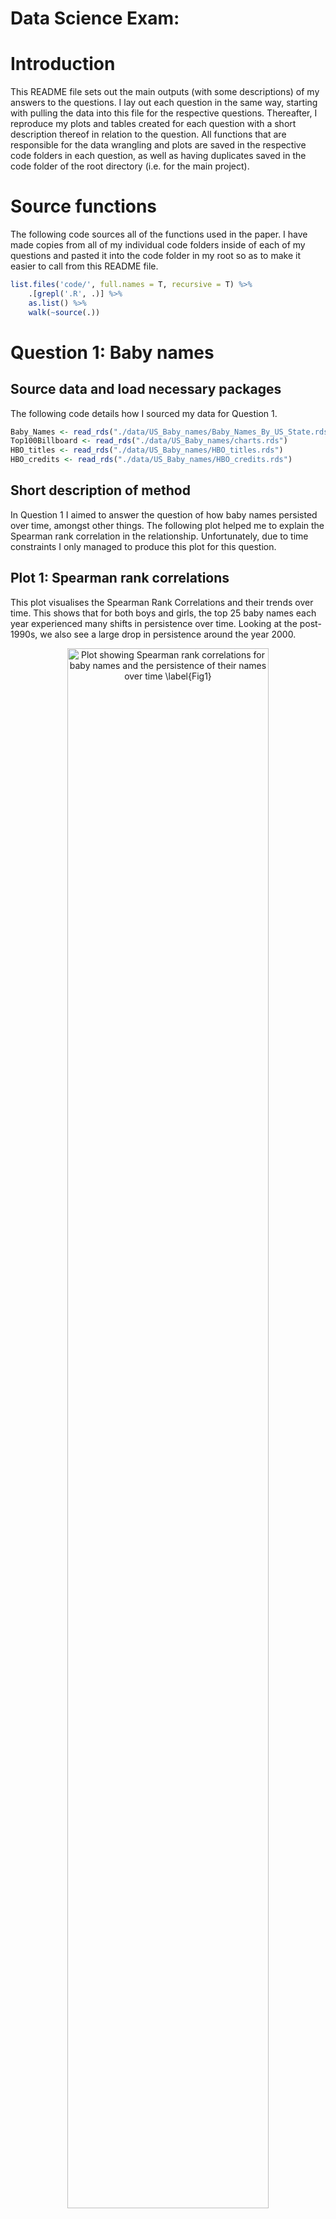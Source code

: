 Data Science Exam:
================

<!-- ############################## -->

<!-- # Start Writing here: -->

<!-- ############################## -->

# Introduction 

This README file sets out the main outputs (with some descriptions) of
my answers to the questions. I lay out each question in the same way,
starting with pulling the data into this file for the respective
questions. Thereafter, I reproduce my plots and tables created for each
question with a short description thereof in relation to the question.
All functions that are responsible for the data wrangling and plots are
saved in the respective code folders in each question, as well as having
duplicates saved in the code folder of the root directory (i.e. for the
main project).

# Source functions

The following code sources all of the functions used in the paper. I
have made copies from all of my individual code folders inside of each
of my questions and pasted it into the code folder in my root so as to
make it easier to call from this README file.

``` r
list.files('code/', full.names = T, recursive = T) %>%
    .[grepl('.R', .)] %>% 
    as.list() %>% 
    walk(~source(.))
```

# Question 1: Baby names

## Source data and load necessary packages

The following code details how I sourced my data for Question 1.

``` r
Baby_Names <- read_rds("./data/US_Baby_names/Baby_Names_By_US_State.rds")
Top100Billboard <- read_rds("./data/US_Baby_names/charts.rds")
HBO_titles <- read_rds("./data/US_Baby_names/HBO_titles.rds")
HBO_credits <- read_rds("./data/US_Baby_names/HBO_credits.rds")
```

## Short description of method

In Question 1 I aimed to answer the question of how baby names persisted
over time, amongst other things. The following plot helped me to explain
the Spearman rank correlation in the relationship. Unfortunately, due to
time constraints I only managed to produce this plot for this question.

## Plot 1: Spearman rank correlations

This plot visualises the Spearman Rank Correlations and their trends
over time. This shows that for both boys and girls, the top 25 baby
names each year experienced many shifts in persistence over time.
Looking at the post-1990s, we also see a large drop in persistence
around the year 2000.

<div class="figure" style="text-align: center">

<img src="./Question_1/output/fig1.png" alt="Plot showing Spearman rank correlations for baby names and the persistence of their names over time \label{Fig1}" width="80%" />
<p class="caption">

Plot showing Spearman rank correlations for baby names and the
persistence of their names over time
</p>

</div>

# Question 2: Coldplay vs Metallica

## Source data and load necessary packages

The following code details how I sourced my data for Question 2.

``` r
# load packages
pacman::p_load(brms)

# source data
coldplay <- read_csv("./data/Coldplay_vs_Metallica/Coldplay.csv")
metallica <- read_csv("./data/Coldplay_vs_Metallica/metallica.csv")
spotify <- read_rds("./data/Coldplay_vs_Metallica/Broader_Spotify_Info.rds")
billboard_100 <- read_rds("./data/Coldplay_vs_Metallica/charts.rds")
```

## Short description of method

In this question I ventured to come up with an analysis on the trends
over time of the well-known bands Coldplay and Metallica. A comparative
analysis of advanced scatter plots was used to compare their albums over
time around themes such as song duration (excluding live recordings),
and danceability (how suited a song is for dancing) of songs recorded
during live and non-live (studio, demo, remastered etc.) performances.

## Plot 1: Song duration for Metallica

This plot showed how the average song duration for Metallica changed
over the band’s career thus far. The average, longest and shortest song
durations were also included in the plot.

<div class="figure" style="text-align: center">

<img src="./Question_2/output/fig1.png" alt="Plot showing Metallica song durations over time \label{Fig1}" width="80%" />
<p class="caption">

Plot showing Metallica song durations over time
</p>

</div>

## Plot 2: Song duration for Coldplay

The next plot showed the same information but for Coldplay this time. We
note here that Coldplay on average had shorter track durations than
Metallica.

<div class="figure" style="text-align: center">

<img src="./Question_2/output/fig2.png" alt="Plot showing Coldplay song durations over time \label{Fig2}" width="80%" />
<p class="caption">

Plot showing Coldplay song durations over time
</p>

</div>

## Plot 3: Danceability of Coldplay live vs non-live

This next plot worked to compare how Coldplay get their fans moving in
both the live, and studio and other non-live performances.

<div class="figure" style="text-align: center">

<img src="./Question_2/output/fig3.png" alt="Plot showing Coldplay danceability difference between different recording types \label{Fig3}" width="80%" />
<p class="caption">

Plot showing Coldplay danceability difference between different
recording types
</p>

</div>

## Plot 4: Danceability of Metallica live vs non-live

This plot performed the same analysis as the previous one, except now
for Metallica. We find that on average for both bands, the non-live
performances had higher danceability scores than the live performances.
This contradicts literature and my thinking that live performances are
rife for more vibrant music.

<div class="figure" style="text-align: center">

<img src="./Question_2/output/fig4.png" alt="Plot showing Metallica danceability difference between different recording types  \label{Fig4}" width="80%" />
<p class="caption">

Plot showing Metallica danceability difference between different
recording types
</p>

</div>

What was also noted was that, on average, Coldplay produce more
danceable music than Metallica.

# Question 3: Netflix

## Source data and load necessary packages

Herein lies the code for sourcing the data for this question.

``` r
Titles <- read_rds("./data/netflix/titles.rds")
Credits <- read_rds("./data/netflix/credits.rds")
Movie_Info <- read_csv("./data/netflix/netflix_movies.csv")
```

## Short description of method

Question 3 saw us investigate what genres of movie/television are
popular in different regions of the world. It included analyses of the
most highly-rated genres across all countries, as well as a look at
which countries produce the most movies/television and who produces the
most highly-rated media.

## Plot 1: Genres and IMDB ratings

This plot created density ridges which detailed the spread of IMDB
ratings across the various genres of movies and television, averaged
across all countries available in the data.

<div class="figure" style="text-align: center">

<img src="./Question_3/output/fig1.png" alt="Density ridges of Netflix genres and their IMDB ratings \label{Fig1}" width="80%" />
<p class="caption">

Density ridges of Netflix genres and their IMDB ratings
</p>

</div>

## Plot 2: Top 10 movie producing countries

The second plot from Question 3 endeavoured to find the top 10 movie
producing countries in terms of the frequency of movies produced.

<div class="figure" style="text-align: center">

<img src="./Question_3/output/fig2.png" alt="Top 10 Movie Producing Countries \label{Fig2}" width="80%" />
<p class="caption">

Top 10 Movie Producing Countries
</p>

</div>

## Plot 3: Movie quality vs quantity for the top 10 movie producing countries

This plot showcased not only the quantity produced by the top 10 movie
makers, but also the subjective quality (according to their average IMDB
ratings). We see that even though the United States produces the most
movies, South Korea arguably produces the best of them.

<div class="figure" style="text-align: center">

<img src="./Question_3/output/fig3.png" alt="Movie quantity vs quality by country for top 10 producers \label{Fig3}" width="80%" />
<p class="caption">

Movie quantity vs quality by country for top 10 producers
</p>

</div>

# Question 4: Billionaires

## Source data and packages

Here is the code with which I sourced the data and functions for
Question 4. (Note here: I was unable to get my `bespoke_function` to
work. I have included the error I ran into in its script file)

``` r
billionaires <- read_csv("./data/Billions/billionaires.csv")
```

## Short description of method

In Question 4, I evaluated the validity of two statements made. The
claims read as follows:  
1. There is a difference in the make-up of the sources of wealth for
billionaires between those from the United States (US) and those from
outside of the US. More specifically, those from outside of the US have
a higher proportion of billionaires who made their wealth from
inheritance than those who did not.  
2. Most new self-made millionaires are in the software sector, which
differs from what is was in the 90s where it was mostly consumer
sectors. Moreover, richer countries generally provide more innovation in
consumer services, hence less billionaires in the software sector.

## Plot 1: Billionaire inheritance in the US

This pie chart showed how proportions of those billionaires who made
their wealth through inheritance changed over time in the US.

<div class="figure" style="text-align: center">

<img src="./Question_4/output/fig1.png" alt="Pie chart showing proportions of US billionaires that had inherited vs those that did not inherit their wealth \label{Fig1}" width="80%" />
<p class="caption">

Pie chart showing proportions of US billionaires that had inherited vs
those that did not inherit their wealth
</p>

</div>

## Table 1: US inheritance statistics

This table accompanied the above plot to help provide some analysis on
the US billionaire sources of wealth make-up.

| Year | No. of billionaires who inherited their wealth | No. of billionaires who have not inherited their wealth |
|:--:|:--:|:--:|
| 1996 | 69 | 66 |
| 2001 | 94 | 175 |
| 2014 | 143 | 356 |

Table showing the US inheritance statistics

## Plot 2: Outside US billionaire inheritance

This chart asked the same question as the first plot, but now addressed
to those billionaires from outside of the US.

<div class="figure" style="text-align: center">

<img src="./Question_4/output/fig2.png" alt="Pie chart showing proportions of those outside of the US billionaires that had inherited vs those that did not inherit their wealth \label{Fig2}" width="80%" />
<p class="caption">

Pie chart showing proportions of those outside of the US billionaires
that had inherited vs those that did not inherit their wealth
</p>

</div>

## Table 2: Outside US billionaire inheritance statistics

This table laid out additional statistics which helped to complete the
analysis comparing billionaires from the US and those from elsewhere.

| Year | No. of billionaires who inherited their wealth | No. of billionaires who have not inherited their wealth |
|:--:|:--:|:--:|
| 1996 | 132 | 156 |
| 2001 | 129 | 140 |
| 2014 | 359 | 795 |

Table showing Outside of the US inheritance statistics

All these plots and figures illustrated that the first claim made was
found to be invalid. Inline calculations also showed that the growth
rate of those billionaires from outside of the US who had made their
wealth from sources other than inheritance was much higher in recent
years than that of the US billionaires in the same scenario.

## Plot 3: Sector analysis

This plot provided a sectoral analysis which aimed to address the second
claim made in the question.

<div class="figure" style="text-align: center">

<img src="./Question_4/output/fig3.png" alt="Column plots showing the top 10 billionaire sectors over the 3 periods, using the number of software billionaires as a benchmark in each \label{Fig3}" width="80%" />
<p class="caption">

Column plots showing the top 10 billionaire sectors over the 3 periods,
using the number of software billionaires as a benchmark in each
</p>

</div>

Looking at this column plot we can see that the software sector lags
behind other sectors in recent times in terms of the number of
billionaires in this industry.

## Table 3: Sector analysis and GDP

The below table also strengthened the argument that there was not a
strong claim to be made that software billionaires make up a large
portion of the new billionaires.

| Variable    | Coefficient | Std. Error | Statistic | p-value |
|:------------|------------:|-----------:|----------:|--------:|
| (Intercept) |      -7.223 |      4.763 |    -1.516 |   0.130 |
| ln_gdp      |       0.006 |      0.003 |     1.909 |   0.057 |
| year        |       0.004 |      0.002 |     1.481 |   0.139 |

Table showing results of regression of log of GDP on the probability of
being in the software sector

# Question 5: Health

## Source data and functions

``` r
# read in data
Health <- "./data/Health/HealthCare.csv" %>% 
    read_csv()
```

## Short description of method

In this question I attempted to provide insights into the important
relationship which variables such as sleep and exercise had on measures
of health, such as stress levels and weight changes. Through various
plots I was able to come up with the following analyses.

## Plot 1: Sleep vs exercise as a determinant of stress

This heatmap showed that sleep is arguably more important than exercise
when it comes to stress levels. When sleep is poor, regardless of
exercise level, then stress is generally higher. The same was not able
to be said for when activity levels are low.

<div class="figure" style="text-align: center">

<img src="README_files/figure-gfm/unnamed-chunk-13-1.png" alt="Heatmap showing the relationship between sleep and exercise on stress" width="80%" />
<p class="caption">

Heatmap showing the relationship between sleep and exercise on stress
</p>

</div>

## Plot 2: Sleep and weight fluctuations

This boxplot set out the changes in weight against changes in sleep
quality. It shows once again that sleep is very important in helping to
stabilise weight fluctuations.

<div class="figure" style="text-align: center">

<img src="README_files/figure-gfm/unnamed-chunk-14-1.png" alt="Boxplot showing the relationship between sleep quality and weight change \label{fig2}" width="80%" />
<p class="caption">

Boxplot showing the relationship between sleep quality and weight change
</p>

</div>

## Plot 3: Exercise and calorie balance

When looking at activity levels and their potential relationship with
the calorie balance (i.e. was the calories consumed for the day above or
below the recommended amount), we see that increased activity can lead
to an increase in the surplus of calories consumed. This shows that
while exercise is good, diet is also important and should be considered
carefully when maintaining a very active lifestyle as it requires more
fuel for the body.

<div class="figure" style="text-align: center">

<img src="README_files/figure-gfm/unnamed-chunk-15-1.png" alt="Bubble plot showing the relationship between activity levels and calorie balance \label{fig3}" width="80%" />
<p class="caption">

Bubble plot showing the relationship between activity levels and calorie
balance
</p>

</div>

# Conclusion

This concludes my data science exam. From stories about Coldplay and
Metallica, to sleep quality and exercise, I hope the stories told were
interesting to you as they were to me!

<!-- Make title of bibliography here: -->

<!-- \newpage -->

<!-- <div id="refs"></div> -->
